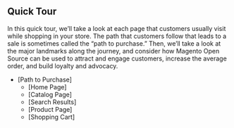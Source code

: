 Quick Tour
--

In this quick tour, we’ll take a look at each page that customers usually visit while shopping in your store. The path that customers follow that leads to a sale is sometimes called the “path to purchase.” Then, we’ll take a look at the major landmarks along the journey, and consider how Magento Open Source can be used to attract and engage customers, increase the average order, and build loyalty and advocacy.

* [Path to Purchase]
  * [Home Page]
  * [Catalog Page]
  * [Search Results]
  * [Product Page]
  * [Shopping Cart]
  